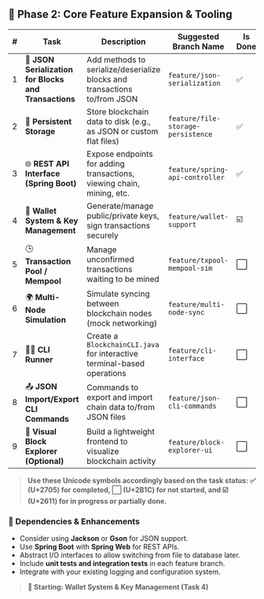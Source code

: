## 🔄 Phase 2: Core Feature Expansion & Tooling

| #  | Task                                                 | Description                                                                 | Suggested Branch Name                 |Is Done        |
|----|------------------------------------------------------|-----------------------------------------------------------------------------|----------------------------------------|---------------|
| 1  | 🧩 **JSON Serialization for Blocks and Transactions** | Add methods to serialize/deserialize blocks and transactions to/from JSON   | `feature/json-serialization`          |✅              |
| 2  | 💾 **Persistent Storage**                             | Store blockchain data to disk (e.g., as JSON or custom flat files)          | `feature/file-storage-persistence`    |✅              |
| 3  | 🌐 **REST API Interface (Spring Boot)**               | Expose endpoints for adding transactions, viewing chain, mining, etc.       | `feature/spring-api-controller`       |✅              |
| 4  | 🔐 **Wallet System & Key Management**                 | Generate/manage public/private keys, sign transactions securely             | `feature/wallet-support`              |☑️              |
| 5  | 🕒 **Transaction Pool / Mempool**                     | Manage unconfirmed transactions waiting to be mined                         | `feature/txpool-mempool-sim`          |⬜              |
| 6  | 🌍 **Multi-Node Simulation**                          | Simulate syncing between blockchain nodes (mock networking)                 | `feature/multi-node-sync`             |⬜              |
| 7  | 🧑‍💻 **CLI Runner**                                   | Create a `BlockchainCLI.java` for interactive terminal-based operations     | `feature/cli-interface`               |⬜              |
| 8  | 📤 **JSON Import/Export CLI Commands**                | Commands to export and import chain data to/from JSON files                 | `feature/json-cli-commands`           |⬜              |
| 9  | 🧭 **Visual Block Explorer (Optional)**               | Build a lightweight frontend to visualize blockchain activity               | `feature/block-explorer-ui`           |⬜              |

> **Use these Unicode symbols accordingly based on the task status: ✅ (U+2705) for completed, ⬜ (U+2B1C) for not started, and ☑️ (U+2611) for in progress or partially done.**
### 🔧 Dependencies & Enhancements
- Consider using **Jackson** or **Gson** for JSON support.
- Use **Spring Boot** with **Spring Web** for REST APIs.
- Abstract I/O interfaces to allow switching from file to database later.
- Include **unit tests and integration tests** in each feature branch.
- Integrate with your existing logging and configuration system.

> **🔐 Starting: Wallet System & Key Management (Task 4)**
